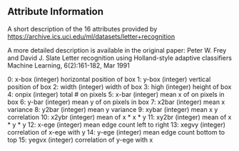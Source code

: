 ## Attribute Information

A short description of the 16 attributes provided by 
https://archive.ics.uci.edu/ml/datasets/letter+recognition

A more detailed description is available in the original paper:
	Peter W. Frey and David J. Slate
	Letter recognition using Holland-style adaptive classifiers
	Machine Learning, 6(2):161-182, Mar 1991

0: x-box (integer)
	horizontal position of box
1: y-box (integer)
	vertical position of box
2: width (integer)
	width of box
3: high (integer)
	height of box
4: onpix (integer)
	total # on pixels
5: x-bar (integer)
	mean x of on pixels in box
6: y-bar (integer)
	mean y of on pixels in box
7: x2bar (integer)
	mean x variance
8: y2bar (integer)
	mean y variance
9: xybar (integer)
	mean x y correlation
10: x2ybr (integer)
	mean of x * x * y
11: xy2br (integer)
	mean of x * y * y
12: x-ege (integer)
	mean edge count left to right
13: xegvy (integer)
	correlation of x-ege with y
14: y-ege (integer)
	mean edge count bottom to top
15: yegvx (integer)
	correlation of y-ege with x

